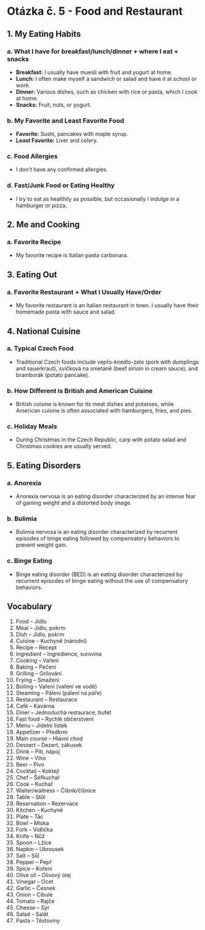 # Otázka č. 5 - Food and Restaurant

## 1. My Eating Habits
### a. What I have for breakfast/lunch/dinner + where I eat + snacks
   - **Breakfast:** I usually have muesli with fruit and yogurt at home.
   - **Lunch:** I often make myself a sandwich or salad and have it at school or work.
   - **Dinner:** Various dishes, such as chicken with rice or pasta, which I cook at home.
   - **Snacks:** Fruit, nuts, or yogurt.
### b. My Favorite and Least Favorite Food
   - **Favorite:** Sushi, pancakes with maple syrup.
   - **Least Favorite:** Liver and celery.
### c. Food Allergies
   - I don't have any confirmed allergies.
### d. Fast/Junk Food or Eating Healthy
   - I try to eat as healthily as possible, but occasionally I indulge in a hamburger or pizza.

## 2. Me and Cooking
### a. Favorite Recipe
   - My favorite recipe is Italian pasta carbonara.

## 3. Eating Out
### a. Favorite Restaurant + What I Usually Have/Order
   - My favorite restaurant is an Italian restaurant in town. I usually have their homemade pasta with sauce and salad.

## 4. National Cuisine
### a. Typical Czech Food
   - Traditional Czech foods include vepřo-knedlo-zelo (pork with dumplings and sauerkraut), svíčková na smetaně (beef sirloin in cream sauce), and bramborák (potato pancake).
### b. How Different is British and American Cuisine
   - British cuisine is known for its meat dishes and potatoes, while American cuisine is often associated with hamburgers, fries, and pies.
### c. Holiday Meals
   - During Christmas in the Czech Republic, carp with potato salad and Christmas cookies are usually served.

## 5. Eating Disorders
### a. Anorexia
   - Anorexia nervosa is an eating disorder characterized by an intense fear of gaining weight and a distorted body image.
### b. Bulimia
   - Bulimia nervosa is an eating disorder characterized by recurrent episodes of binge eating followed by compensatory behaviors to prevent weight gain.
### c. Binge Eating
   - Binge eating disorder (BED) is an eating disorder characterized by recurrent episodes of binge eating without the use of compensatory behaviors.

## Vocabulary
1. Food – Jídlo
2. Meal – Jídlo, pokrm
3. Dish – Jídlo, pokrm
4. Cuisine – Kuchyně (národní)
5. Recipe – Recept
6. Ingredient – Ingredience, surovina
7. Cooking – Vaření
8. Baking – Pečení
9. Grilling – Grilování
10. Frying – Smažení
11. Boiling – Vaření (vaření ve vodě)
12. Steaming – Pálení (pálení na páře)
13. Restaurant – Restaurace
14. Café – Kavárna
15. Diner – Jednoduchá restaurace, bufet
16. Fast food – Rychlé občerstvení
17. Menu – Jídelní lístek
18. Appetizer – Předkrm
19. Main course – Hlavní chod
20. Dessert – Dezert, zákusek
21. Drink – Pití, nápoj
22. Wine – Víno
23. Beer – Pivo
24. Cocktail – Koktejl
25. Chef – Šéfkuchař
26. Cook – Kuchař
27. Waiter/waitress – Číšník/číšnice
28. Table – Stůl
29. Reservation – Rezervace
30. Kitchen – Kuchyně
31. Plate – Tác
32. Bowl – Miska
33. Fork – Vidlička
34. Knife – Nůž
35. Spoon – Lžíce
36. Napkin – Ubrousek
37. Salt – Sůl
38. Pepper – Pepř
39. Spice – Koření
40. Olive oil – Olivový olej
41. Vinegar – Ocet
42. Garlic – Česnek
43. Onion – Cibule
44. Tomato – Rajče
45. Cheese – Sýr
46. Salad – Salát
47. Pasta – Těstoviny
